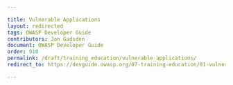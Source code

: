 ```yaml
---

title: Vulnerable Applications
layout: redirected
tags: OWASP Developer Guide
contributors: Jon Gadsden
document: OWASP Developer Guide
order: 910
permalink: /draft/training_education/vulnerable_applications/
redirect_to: https://devguide.owasp.org/07-training-education/01-vulnerable-apps/

---
```

